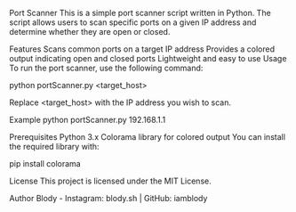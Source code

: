 Port Scanner
This is a simple port scanner script written in Python. The script allows users to scan specific ports on a given IP address and determine whether they are open or closed.

Features
Scans common ports on a target IP address
Provides a colored output indicating open and closed ports
Lightweight and easy to use
Usage
To run the port scanner, use the following command:

python portScanner.py <target_host>

Replace <target_host> with the IP address you wish to scan.

Example
python portScanner.py 192.168.1.1

Prerequisites
Python 3.x
Colorama library for colored output
You can install the required library with:

pip install colorama

License
This project is licensed under the MIT License.

Author
Blody - Instagram: blody.sh | GitHub: iamblody
